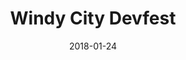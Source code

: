 ---
layout: site
title: "Windy City Devfest"
date: 2018-01-24
categories: [community]
version: 4.4.5
major: 4
minor: 4
patch: 5
slug: windy-city-devfest
link: https://windycity.devfest.io/home
submitter: lpolepeddi
permalink: /sites/:slug
---